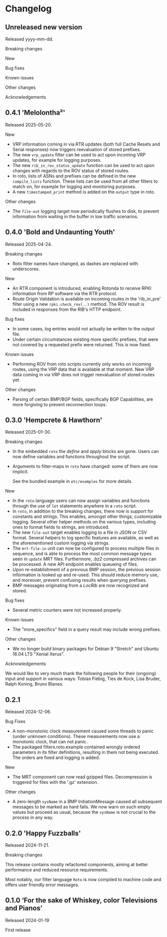 # Changelog

## Unreleased new version

Released yyyy-mm-dd.


Breaking changes


New


Bug fixes


Known issues


Other changes


Acknowledgements


## 0.4.1 'Melolontha²'

Released 2025-05-20.

New

* VRP information coming in via RTR updates (both full Cache Resets and Serial
  responses) now triggers reevaluation of stored prefixes.
* The new `vrp_update` filter can be used to act upon incoming VRP updates, for
  example for logging purposes.
* The new `rib_in_rov_status_update` function can be used to act upon changes
  with regards to the ROV status of stored routes.
* In roto, lists of ASNs and prefixes can be defined in the new `compile_lists`
  function. These lists can be used from all other filters to match on, for
  example for logging and monitoring purposes.
* A new `timestamped_print` method is added on the `output` type in roto.

Other changes

* The `file-out` logging target now periodically flushes to disk, to prevent
  information from waiting in the buffer in low traffic scenarios.


## 0.4.0 'Bold and Undaunting Youth'

Released 2025-04-24.

Breaking changes

* Roto filter names have changed, as dashes are replaced with underscores.

New

* An RTR component is introduced, enabling Rotonda to receive RPKI information
  from RP software via the RTR protocol.
* Route Origin Validation is available on incoming routes in the 'rib_in_pre'
  filter using a new `rpki.check_rov(..)` method. The ROV result is included
  in responses from the RIB's HTTP endpoint.

Bug fixes

* In some cases, log entries would not actually be written to the output file.
* Under certain circumstances existing more specific prefixes, that were not
  covered by a requested prefix were returned. This is now fixed.

Known issues

* Performing ROV from roto scripts currently only works on incoming routes,
  using the VRP data that is available at that moment. New VRP data coming in
  via VRP does not trigger reevaluation of stored routes yet.

Other changes

* Parsing of certain BMP/BGP fields, specifically BGP Capabilities, are more
  forgiving to prevent reconnection loops.


## 0.3.0 'Hempcrete & Hawthorn'

Released 2025-01-30.

Breaking changes

* In the embedded `roto` the _define_ and _apply_ blocks are gone. Users can
  now define variables and functions throughout the script.
* Arguments to filter-maps in `roto` have changed: some of them are now
  implicit.

  See the bundled example in `etc/examples` for more details.


New

* In the `roto` language users can now assign variables and functions through
   the use of `let` statements anywhere in a `roto` script.
* In `roto`, in addition to the breaking changes, there now is support for
  constants and strings. This enables, amongst other things, customizable
  logging. 
  Several other helper methods on the various types, including ones to format
  fields to strings, are introduced.
* The new `file-out` target enables logging to a file in JSON or CSV format.
  Several helpers to log specific features are available, as well as the
  aforementioned custom logging via strings.
* The `mrt-file-in` unit can now be configured to process multiple files in
  sequence, and is able to process the most common message types seen in
  `update` MRT files. Furthermore, _.bz2_ compressed archives can be processed.
  A new API endpoint enables queueing of files.
* Upon re-establishment of a previous BMP session, the previous session
  information is looked up and re-used. This should reduce memory use, and
  moreover, prevent confusing results when querying prefixes.
* BMP messages originating from a _LocRib_ are now recognized and stored.


Bug fixes

* Several metric counters were not increased properly.


Known issues

* The "more_specifics" field in a query result may include wrong prefixes.


Other changes

* We no longer build binary packages for Debian 9 "Stretch" and Ubuntu 16.04
  LTS "Xenial Xerus".


Acknowledgements

We would like to very much thank the following people for their (ongoing) input
and support in various ways: Tobias Fiebig, Ties de Kock, Lisa Bruder, Ralph
Koning, Bruno Blanes.



## 0.2.1

Released 2024-12-06.

Bug Fixes

* A non-monotonic clock measurement caused some threads to panic (under
  unknown conditions). These measurements now use a monotonic clock, that can
  not panic.
* The packaged filters.roto.example contained wrongly ordered parameters in
  its filter definitions, resulting in them not being executed. The orders are
  fixed and logging is added.

New

* The MRT component can now read gzipped files. Decompression is triggered for
  files with the '.gz' extension.

Other changes

* A zero-length `sysName` in a BMP InitiationMessage caused all subsequent
  messages to be marked as hard fails. We now warn on such empty values but
  proceed as usual, because the `sysName` is not crucial to the process in
  any way.


## 0.2.0 'Happy Fuzzballs'

Released 2024-11-21.

Breaking changes

This release contains mostly refactored components, aiming at better
performance and reduced resource requirements.

Most notably, our filter language `Roto` is now compiled to machine code and
offers user friendly error messages.


## 0.1.0  ‘For the sake of Whiskey, color Televisions and Pianos’

Released 2024-01-19

First release
